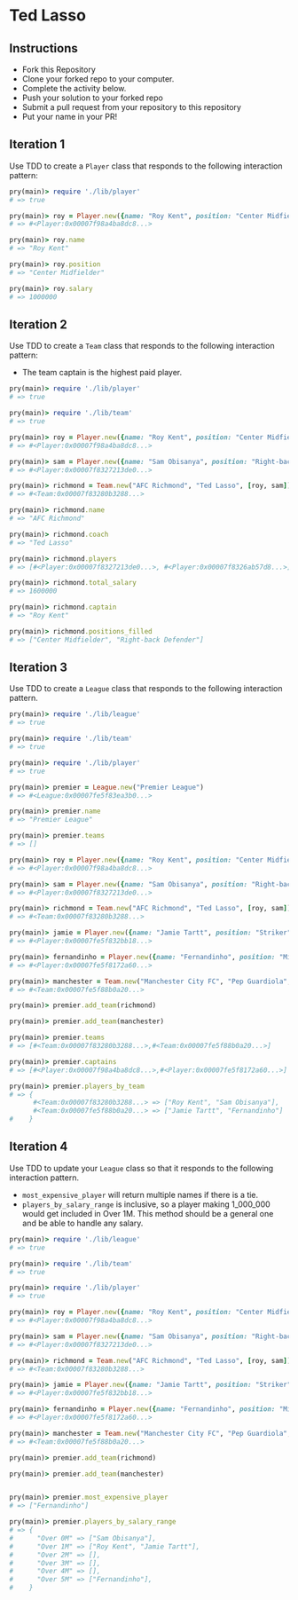 # Ted Lasso

## Instructions

* Fork this Repository
* Clone your forked repo to your computer.
* Complete the activity below.
* Push your solution to your forked repo
* Submit a pull request from your repository to this repository
* Put your name in your PR!

## Iteration 1

Use TDD to create a `Player` class that responds to the following interaction pattern:

```ruby
pry(main)> require './lib/player'
# => true

pry(main)> roy = Player.new({name: "Roy Kent", position: "Center Midfielder", salary: 1_000_000})
# => #<Player:0x00007f98a4ba8dc8...>

pry(main)> roy.name
# => "Roy Kent"

pry(main)> roy.position
# => "Center Midfielder"

pry(main)> roy.salary
# => 1000000
```

## Iteration 2

Use TDD to create a `Team` class that responds to the following interaction pattern:

* The team captain is the highest paid player.

```ruby
pry(main)> require './lib/player'
# => true

pry(main)> require './lib/team'
# => true

pry(main)> roy = Player.new({name: "Roy Kent", position: "Center Midfielder" , salary: 1_000_000})
# => #<Player:0x00007f98a4ba8dc8...>

pry(main)> sam = Player.new({name: "Sam Obisanya", position: "Right-back Defender", salary: 600_000})
# => #<Player:0x00007f8327213de0...>

pry(main)> richmond = Team.new("AFC Richmond", "Ted Lasso", [roy, sam])
# => #<Team:0x00007f83280b3288...>

pry(main)> richmond.name
# => "AFC Richmond"

pry(main)> richmond.coach
# => "Ted Lasso"

pry(main)> richmond.players
# => [#<Player:0x00007f8327213de0...>, #<Player:0x00007f8326ab57d8...>]

pry(main)> richmond.total_salary
# => 1600000

pry(main)> richmond.captain
# => "Roy Kent"

pry(main)> richmond.positions_filled
# => ["Center Midfielder", "Right-back Defender"]
```

## Iteration 3

Use TDD to create a `League` class that responds to the following interaction pattern.

```ruby
pry(main)> require './lib/league'
# => true

pry(main)> require './lib/team'
# => true

pry(main)> require './lib/player'
# => true

pry(main)> premier = League.new("Premier League")
# => #<League:0x00007fe5f83ea3b0...>

pry(main)> premier.name
# => "Premier League"

pry(main)> premier.teams
# => []

pry(main)> roy = Player.new({name: "Roy Kent", position: "Center Midfielder" , salary: 1_000_000})
# => #<Player:0x00007f98a4ba8dc8...>

pry(main)> sam = Player.new({name: "Sam Obisanya", position: "Right-back Defender", salary: 600_000})
# => #<Player:0x00007f8327213de0...>

pry(main)> richmond = Team.new("AFC Richmond", "Ted Lasso", [roy, sam])
# => #<Team:0x00007f83280b3288...>

pry(main)> jamie = Player.new({name: "Jamie Tartt", position: "Striker", salary: 1_500_000})
# => #<Player:0x00007fe5f832bb18...>

pry(main)> fernandinho = Player.new({name: "Fernandinho", position: "Midfielder", salary: 5_200_000})
# => #<Player:0x00007fe5f8172a60...>

pry(main)> manchester = Team.new("Manchester City FC", "Pep Guardiola", [jamie, fernandinho])
# => #<Team:0x00007fe5f88b0a20...>

pry(main)> premier.add_team(richmond)

pry(main)> premier.add_team(manchester)

pry(main)> premier.teams
# => [#<Team:0x00007f83280b3288...>,#<Team:0x00007fe5f88b0a20...>]

pry(main)> premier.captains
# => [#<Player:0x00007f98a4ba8dc8...>,#<Player:0x00007fe5f8172a60...>]

pry(main)> premier.players_by_team
# => {
      #<Team:0x00007f83280b3288...> => ["Roy Kent", "Sam Obisanya"],
      #<Team:0x00007fe5f88b0a20...> => ["Jamie Tartt", "Fernandinho"]
#    }
```

## Iteration 4

Use TDD to update your `League` class so that it responds to the following interaction pattern.

* `most_expensive_player` will return multiple names if there is a tie.
* `players_by_salary_range` is inclusive, so a player making 1_000_000 would get included in Over 1M. This
method should be a general one and be able to handle any salary.

```ruby
pry(main)> require './lib/league'
# => true

pry(main)> require './lib/team'
# => true

pry(main)> require './lib/player'
# => true

pry(main)> roy = Player.new({name: "Roy Kent", position: "Center Midfielder" , salary: 1_000_000})
# => #<Player:0x00007f98a4ba8dc8...>

pry(main)> sam = Player.new({name: "Sam Obisanya", position: "Right-back Defender", salary: 600_000})
# => #<Player:0x00007f8327213de0...>

pry(main)> richmond = Team.new("AFC Richmond", "Ted Lasso", [roy, sam])
# => #<Team:0x00007f83280b3288...>

pry(main)> jamie = Player.new({name: "Jamie Tartt", position: "Striker", salary: 1_500_000})
# => #<Player:0x00007fe5f832bb18...>

pry(main)> fernandinho = Player.new({name: "Fernandinho", position: "Midfielder", salary: 5_200_000})
# => #<Player:0x00007fe5f8172a60...>

pry(main)> manchester = Team.new("Manchester City FC", "Pep Guardiola", [jamie, fernandinho])
# => #<Team:0x00007fe5f88b0a20...>

pry(main)> premier.add_team(richmond)

pry(main)> premier.add_team(manchester)


pry(main)> premier.most_expensive_player
# => ["Fernandinho"]

pry(main)> premier.players_by_salary_range
# => {
#      "Over 0M" => ["Sam Obisanya"],
#      "Over 1M" => ["Roy Kent", "Jamie Tartt"],
#      "Over 2M" => [],
#      "Over 3M" => [],
#      "Over 4M" => [],
#      "Over 5M" => ["Fernandinho"],
#    }

```
